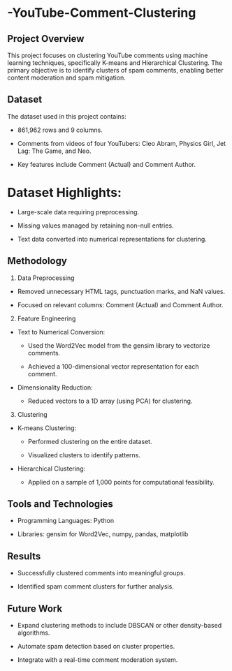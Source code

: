 # -YouTube-Comment-Clustering

## Project Overview

This project focuses on clustering YouTube comments using machine learning techniques, specifically K-means and Hierarchical Clustering. The primary objective is to identify clusters of spam comments, enabling better content moderation and spam mitigation.

## Dataset

The dataset used in this project contains:

- 861,962 rows and 9 columns.

- Comments from videos of four YouTubers: Cleo Abram, Physics Girl, Jet Lag: The Game, and Neo.

- Key features include Comment (Actual) and Comment Author.

# Dataset Highlights:

- Large-scale data requiring preprocessing.

- Missing values managed by retaining non-null entries.

- Text data converted into numerical representations for clustering.

## Methodology

1. Data Preprocessing

  - Removed unnecessary HTML tags, punctuation marks, and NaN values.

  - Focused on relevant columns: Comment (Actual) and Comment Author.

2. Feature Engineering

  - Text to Numerical Conversion:

    - Used the Word2Vec model from the gensim library to vectorize comments.

    - Achieved a 100-dimensional vector representation for each comment.

  - Dimensionality Reduction:

    - Reduced vectors to a 1D array (using PCA) for clustering.

3. Clustering

  - K-means Clustering:

    - Performed clustering on the entire dataset.

    - Visualized clusters to identify patterns.

  - Hierarchical Clustering:

    - Applied on a sample of 1,000 points for computational feasibility.

## Tools and Technologies

- Programming Languages: Python

- Libraries: gensim for Word2Vec, numpy, pandas, matplotlib

## Results

- Successfully clustered comments into meaningful groups.

- Identified spam comment clusters for further analysis.


## Future Work

- Expand clustering methods to include DBSCAN or other density-based algorithms.

- Automate spam detection based on cluster properties.

- Integrate with a real-time comment moderation system.
